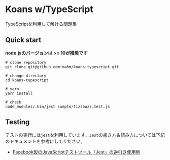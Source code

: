 # Koans w/TypeScript

TypeScriptを利用して解ける問題集

## Quick start

**node.jsのバージョンは >= 10が推奨です**

```
# clone repository
git clone git@github.com:mahm/koans-typescript.git

# change directory
cd koans-typescript

# yarn
yarn install

# check
node_modules/.bin/jest sample/fizzbuzz.test.js
```

## Testing

テストの実行には`jest`を利用しています。`Jest`の書き方＆読み方については下記のドキュメントを参考にしてください。

* [Facebook製のJavaScriptテストツール「Jest」の逆引き使用例](https://qiita.com/chimame/items/e97883fd46b67529d59f)
